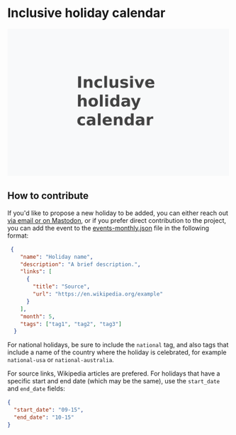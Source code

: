 # Inclusive holiday calendar

<img width="500" src="public/images/thumbnail.png" alt="The text 'Inclusive holiday calendar' written in dark color on a light background.">

## How to contribute

If you'd like to propose a new holiday to be added, you can either reach out [via email or on Mastodon](https://stefanbohacek.com/contact/), or if you prefer direct contribution to the project, you can add the event to the [events-monthly.json](https://github.com/stefanbohacek/holidays/blob/main/_data/events-monthly.json) file in the following format:


```json
 {
    "name": "Holiday name",
    "description": "A brief description.",
    "links": [
      {
        "title": "Source",
        "url": "https://en.wikipedia.org/example"
      }
    ],
    "month": 5,
    "tags": ["tag1", "tag2", "tag3"]
  }
```

For national holidays, be sure to include the `national` tag, and also tags that include a name of the country where the holiday is celebrated, for example `national-usa` or `national-australia`.

For source links, Wikipedia articles are prefered. For holidays that have a specific start and end date (which may be the same), use the `start_date` and `end_date` fields:

```json
{
  "start_date": "09-15",
  "end_date": "10-15"
}
```


